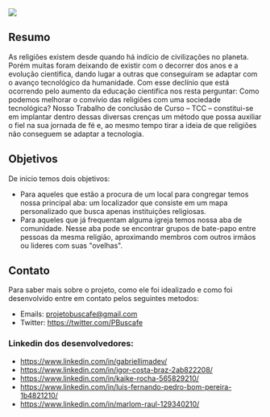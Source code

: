 
<div align="left">
<img  src="https://avatars.githubusercontent.com/u/101468679?s=200&v=4"/> <br>
</div>

## Resumo
As religiões existem desde quando há indício de civilizações no planeta. Porém muitas foram deixando de existir com o decorrer dos anos e a evolução cientifica, dando lugar a outras que conseguiram se adaptar com o avanço tecnológico da humanidade. Com esse declínio que está ocorrendo pelo aumento da educação cientifica nos resta perguntar: Como podemos melhorar o convívio das religiões com uma sociedade tecnológica?
Nosso Trabalho de conclusão de Curso – TCC – constitui-se em implantar dentro dessas diversas crenças um método que possa auxiliar o fiel na sua jornada de fé e, ao mesmo tempo tirar a ideia de que religiões não conseguem se adaptar a tecnologia.

## Objetivos
De inicio temos dois objetivos: 
- Para aqueles que estão a procura de um local para congregar temos nossa principal aba: um localizador que consiste em um mapa personalizado que busca apenas instituições religiosas.
- Para aqueles que já frequentam alguma igreja temos nossa aba de comunidade. Nesse aba pode se encontrar grupos de bate-papo entre pessoas da mesma religião, aproximando membros com outros irmãos ou lideres com suas "ovelhas".

## Contato
Para saber mais sobre o projeto, como ele foi idealizado e como foi desenvolvido entre em contato pelos seguintes metodos: 

- Emails: projetobuscafe@gmail.com
- Twitter: https://twitter.com/PBuscafe

### Linkedin dos desenvolvedores: 
- https://www.linkedin.com/in/gabriellimadev/
- https://www.linkedin.com/in/igor-costa-braz-2ab822208/
- https://www.linkedin.com/in/kaike-rocha-565829210/
- https://www.linkedin.com/in/luis-fernando-pedro-bom-pereira-1b4821210/
- https://www.linkedin.com/in/marlom-raul-129340210/
